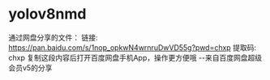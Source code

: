 # yolov8nmd
通过网盘分享的文件：
链接: https://pan.baidu.com/s/1nop_opkwN4wrnruDwVD55g?pwd=chxp 提取码: chxp 复制这段内容后打开百度网盘手机App，操作更方便哦 
--来自百度网盘超级会员v5的分享
